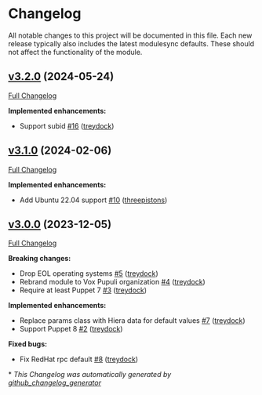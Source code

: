 # Changelog

All notable changes to this project will be documented in this file.
Each new release typically also includes the latest modulesync defaults.
These should not affect the functionality of the module.

## [v3.2.0](https://github.com/voxpupuli/puppet-nsswitch/tree/v3.2.0) (2024-05-24)

[Full Changelog](https://github.com/voxpupuli/puppet-nsswitch/compare/v3.1.0...v3.2.0)

**Implemented enhancements:**

- Support subid [\#16](https://github.com/voxpupuli/puppet-nsswitch/pull/16) ([treydock](https://github.com/treydock))

## [v3.1.0](https://github.com/voxpupuli/puppet-nsswitch/tree/v3.1.0) (2024-02-06)

[Full Changelog](https://github.com/voxpupuli/puppet-nsswitch/compare/v3.0.0...v3.1.0)

**Implemented enhancements:**

- Add Ubuntu 22.04 support [\#10](https://github.com/voxpupuli/puppet-nsswitch/pull/10) ([threepistons](https://github.com/threepistons))

## [v3.0.0](https://github.com/voxpupuli/puppet-nsswitch/tree/v3.0.0) (2023-12-05)

[Full Changelog](https://github.com/voxpupuli/puppet-nsswitch/compare/aad76c5da4b95e53268bd2f6b23cf477aba3d0ef...v3.0.0)

**Breaking changes:**

- Drop EOL operating systems [\#5](https://github.com/voxpupuli/puppet-nsswitch/pull/5) ([treydock](https://github.com/treydock))
- Rebrand module to Vox Pupuli organization [\#4](https://github.com/voxpupuli/puppet-nsswitch/pull/4) ([treydock](https://github.com/treydock))
- Require at least Puppet 7 [\#3](https://github.com/voxpupuli/puppet-nsswitch/pull/3) ([treydock](https://github.com/treydock))

**Implemented enhancements:**

- Replace params class with Hiera data for default values [\#7](https://github.com/voxpupuli/puppet-nsswitch/pull/7) ([treydock](https://github.com/treydock))
- Support Puppet 8 [\#2](https://github.com/voxpupuli/puppet-nsswitch/pull/2) ([treydock](https://github.com/treydock))

**Fixed bugs:**

- Fix RedHat rpc default [\#8](https://github.com/voxpupuli/puppet-nsswitch/pull/8) ([treydock](https://github.com/treydock))



\* *This Changelog was automatically generated by [github_changelog_generator](https://github.com/github-changelog-generator/github-changelog-generator)*
